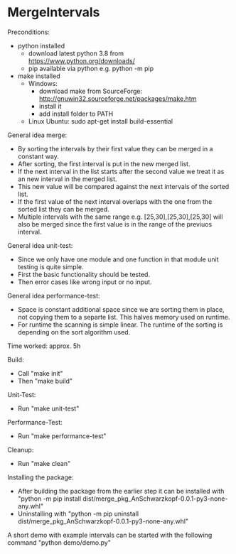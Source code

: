 # MergeIntervals
Preconditions:
- python installed
    - download latest python 3.8 from https://www.python.org/downloads/
    - pip available via python e.g. python -m pip
- make installed
    - Windows:
        - download make from SourceForge: http://gnuwin32.sourceforge.net/packages/make.htm
        - install it
        - add install folder to PATH
    - Linux Ubuntu:
        sudo apt-get install build-essential

General idea merge:
- By sorting the intervals by their first value they can be merged in a constant way.
- After sorting, the first interval is put in the new merged list. 
- If the next interval in the list starts after the second value we treat it as an new interval in the merged list. 
- This new value will be compared against the next intervals of the sorted list.
- If the first value of the next interval overlaps with the one from the sorted list they can be merged.
- Multiple intervals with the same range e.g. [25,30],[25,30],[25,30] will also be merged since the first value is in the range of the previuos interval.

General idea unit-test:
- Since we only have one module and one function in that module unit testing is quite simple.
- First the basic functionality should be tested.
- Then error cases like wrong input or no input.

General idea performance-test:
- Space is constant additional space since we are sorting them in place, not copying them to a separte list. This halves memory used on runtime.
- For runtime the scanning is simple linear. The runtime of the sorting is depending on the sort algorithm used.

Time worked: approx. 5h

Build:
- Call "make init"
- Then "make build"

Unit-Test:
- Run "make unit-test"

Performance-Test:
- Run "make performance-test"

Cleanup:
- Run "make clean"

Installing the package:
- After building the package from the earlier step it can be installed with "python -m pip install dist/merge_pkg_AnSchwarzkopf-0.0.1-py3-none-any.whl"
- Uninstalling with "python -m pip uninstall dist/merge_pkg_AnSchwarzkopf-0.0.1-py3-none-any.whl"

A short demo with example intervals can be started with the following command "python demo/demo.py"
